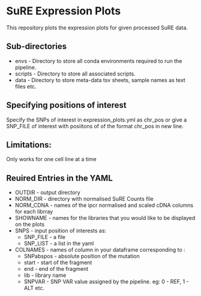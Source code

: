 # SuRE Expression Plots
This repository plots the expression plots for given processed SuRE data.

## Sub-directories
* envs - Directory to store all conda environments required to run the pipeline. 
* scripts - Directory to store all associated scripts.
* data - Directory to store meta-data tsv sheets, sample names as text files etc.  

## Specifying positions of interest
Specify the SNPs of interest in expression_plots.yml as chr_pos or give a SNP_FILE of interest with posiitons of of the format chr_pos in new line.

## Limitations:
Only works for one cell line at a time

## Reuired Entries in the YAML
* OUTDIR - output directory
* NORM_DIR - directory with normalised SuRE Counts file
* NORM_CDNA - names of the ipcr normalised and scaled cDNA columns for each librray
* SHOWNAME - names for the libraries that you would like to be displayed on the plots
* SNPS - input position of interests as:
    * SNP_FILE - a file 
    * SNP_LIST - a list in the yaml
* COLNAMES - names of column in your dataframe corresponding to :
    * SNPabspos - absolute position of the mutation
    * start - start of the fragment
    * end - end of the fragment
    * lib - library name
    * SNPVAR - SNP VAR value assigned by the pipeline. eg: 0 - REF, 1 - ALT etc.